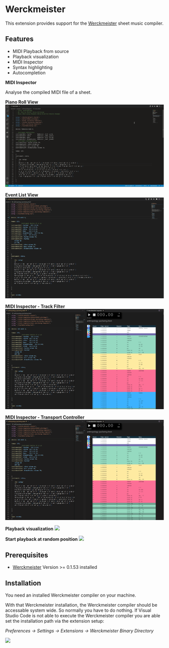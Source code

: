 # Werckmeister

This extension provides support for the [Werckmeister](https://werckme.github.io) sheet music compiler.



## Features

* MIDI Playback from source
* Playback visualization
* MIDI Inspector
* Syntax highlighting
* Autocompletion

**MIDI Inspector**

Analyse the compiled MIDI file of a sheet. 


**Piano Roll View**
<img src="https://raw.githubusercontent.com/werckme/werckmeister-codext/master/assets/features/werckmeister-inspector-piano-roll.gif">

**Event List View**
<img src="https://raw.githubusercontent.com/werckme/werckmeister-codext/master/assets/features/werckmeister-inspector.gif">

**MIDI Inspector - Track Filter**
<img src="https://raw.githubusercontent.com/werckme/werckmeister-codext/master/assets/features/werckmeister-inspector-filter.gif">

**MIDI Inspector - Transport Controller**
<img src="https://raw.githubusercontent.com/werckme/werckmeister-codext/master/assets/features/werckmeister-inspector-transport.gif">

**Playback visualization**
<img src="https://raw.githubusercontent.com/werckme/werckmeister-codext/master/assets/features/playbackvis.gif">

**Start playback at random position**
<img src="https://raw.githubusercontent.com/werckme/werckmeister-codext/master/assets/features/startfrompos.gif">


## Prerequisites

* [Werckmeister](https://werckme.github.io) Version >= 0.1.53 installed

## Installation

You need an installed Werckmeister compiler on your machine.

With that Werckmeister installation, the Werckmeister compiler should be accessable system wide. So normally you have to do nothing.
If Visual Studio Code is not able to execute the Werckmeister compiler you are able set the installation path via the extension setup:

*Preferences -> Settings -> Extensions -> Werckmeister Binary Directory*

<img src="https://raw.githubusercontent.com/werckme/werckmeister-codext/master/assets/pathsetup.png">
